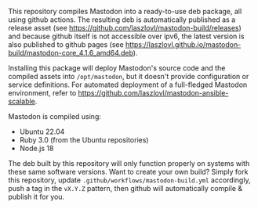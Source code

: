 This repository compiles Mastodon into a ready-to-use deb package, all using github actions. The resulting deb is automatically published as a release asset (see https://github.com/laszlovl/mastodon-build/releases) and because github itself is not accessible over ipv6, the latest version is also published to github pages (see https://laszlovl.github.io/mastodon-build/mastodon-core_4.1.6_amd64.deb).

Installing this package will deploy Mastodon's source code and the compiled assets into `/opt/mastodon`, but it doesn't provide configuration or service definitions. For automated deployment of a full-fledged Mastodon environment, refer to https://github.com/laszlovl/mastodon-ansible-scalable.

Mastodon is compiled using:
  * Ubuntu 22.04
  * Ruby 3.0 (from the Ubuntu repositories)
  * Node.js 18
    
The deb built by this repository will only function properly on systems with these same software versions. Want to create your own build? Simply fork this repository, update `.github/workflows/mastodon-build.yml` accordingly, push a tag in the `vX.Y.Z` pattern, then github will automatically compile & publish it for you.
